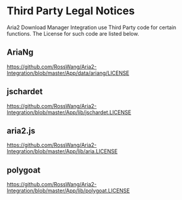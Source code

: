 # Third Party Legal Notices

Aria2 Download Manager Integration use Third Party code for certain functions. The License for such code are listed below.

## AriaNg

<https://github.com/RossWang/Aria2-Integration/blob/master/App/data/ariang/LICENSE>

## jschardet

<https://github.com/RossWang/Aria2-Integration/blob/master/App/lib/jschardet.LICENSE>

## aria2.js

<https://github.com/RossWang/Aria2-Integration/blob/master/App/lib/aria.LICENSE>

## polygoat

<https://github.com/RossWang/Aria2-Integration/blob/master/App/lib/polygoat.LICENSE>
